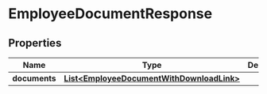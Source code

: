 

# EmployeeDocumentResponse


## Properties

| Name | Type | Description | Notes |
|------------ | ------------- | ------------- | -------------|
|**documents** | [**List&lt;EmployeeDocumentWithDownloadLink&gt;**](EmployeeDocumentWithDownloadLink.md) |  |  [optional] |



